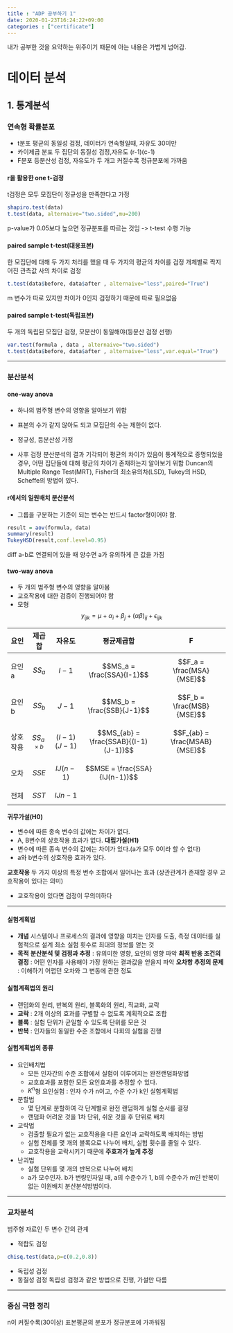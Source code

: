 ```yaml
---
title : "ADP 공부하기 1"
date: 2020-01-23T16:24:22+09:00
categories : ["certificate"]
---
```


내가 공부한 것을 요약하는 위주이기 때문에 아는 내용은 가볍게 넘어감.

# 데이터 분석
## 1. 통계분석

### 연속형 확률분포
- t분포
평균의 동일성 검정, 데이터가 연속형일때, 자유도 30미만
- 카이제곱 분포
두 집단의 동질성 검정,자유도 (r-1)(c-1)
- F분포
등분산성 검정, 자유도가 두 개고 커질수록 정규분포에 가까움

#### r을 활용한 one t-검정
t검정은 모두 모집단이 정규성을 만족한다고 가정
```r
shapiro.test(data)
t.test(data, alternaive="two.sided",mu=200)
```
p-value가 0.05보다 높으면 정규분포를 따르는 것임 -> t-test 수행 가능

#### paired sample t-test(대응표본)
한 모집단에 대해 두 가지 처리를 했을 때 두 가지의 평균의 차이를 검정
개체별로 짝지어진 관측값 사의 차이로 검정
```r
t.test(data$before, data$after , alternaive="less",paired="True")
```
m 변수가 따로 있지만 차이가 0인지 검정하기 때문에 따로 필요없음

#### paired sample t-test(독립표본)
두 개의 독립된 모집단 검정, 모분산이 동일해야(등분산 검정 선행)
```r
var.test(formula , data , alternaive="two.sided")
t.test(data$before, data$after , alternaive="less",var.equal="True")
```

---
### 분산분석

#### one-way anova
- 하나의 범주형 변수의 영향을 알아보기 위함
- 표본의 수가 같지 않아도 되고 모집단의 수는 제한이 없다.
- 정규성, 등분산성 가정

- 사후 검정
분산분석의 결과 기각되어 평균의 차이가 있음이 통계적으로 증명되었을 경우, 어떤 집단들에 대해 평균의 차이가 존재하는지 알아보기 위함
Duncan의 Multiple Range Test(MRT), Fisher의 최소유의차(LSD), Tukey의 HSD, Scheffe의 방법이 있다.

#### r에서의 일원배치 분산분석
 - 그룹을 구분하는 기준이 되는 변수는 반드시 factor형이어야 함.
```r
result = aov(formula, data)
summary(result)
TukeyHSD(result,conf.level=0.95)
```
diff a-b로 연결되어 있을 때 양수면 a가 유의하게 큰 값을 가짐

#### two-way anova
- 두 개의 범주형 변수의 영향을 알아봄
- 교호작용에 대한 검증이 진행되어야 함
- 모형
$$y_{ijk} = \mu + \alpha_i + \beta_j + (\alpha\beta)_{ij} +  \epsilon_{ijk}$$

| 요인 | 제곱합 | 자유도 | 평균제곱합 | F |
|-|-|-|-|-|
|요인a|$$SS_a$$|$$I-1$$|$$MS_a = \frac{SSA}{I-1}$$|$$F_a = \frac{MSA}{MSE}$$|
|요인b|$$SS_b$$|$$J-1$$|$$MS_b = \frac{SSB}{J-1}$$|$$F_b = \frac{MSB}{MSE}$$|
|상호 작용|$$SS_{a \times b}$$|$$(I-1)(J-1)$$|$$MS_{ab} = \frac{SSAB}{(I-1)(J-1)}$$|$$F_{ab} = \frac{MSAB}{MSE}$$|
|오차|$$SSE$$|$$IJ(n-1)$$|$$MSE = \frac{SSA}{IJ(n-1)}$$||
|전체|$$SST$$|$$IJn-1$$|||

**귀무가설(H0)**
- 변수에 따른 종속 변수의 값에는 차이가 없다.
- A, B변수의 상호작용 효과가 없다.
**대립가설(H1)**
- 변수에 따른 종속 변수의 값에는 차이가 있다.(a가 모두 0이라 할 수 없다)
- a와 b변수의 상호작용 효과가 있다.

**교호작용**
두 가지 이상의 특정 변수 조합에서 일어나는 효과
(상관관계가 존재할 경우 교호작용이 있다는 의미)
- 교호작용이 있다면 검정이 무의미하다

___
#### 실험계획법
 - **개념**
 시스템이나 프로세스의 결과에 영향을 미치는 인자를 도출, 측정 데이터를 실험적으로 설계
최소 실험 횟수로 최대의 정보를 얻는 것
- **목적**
**분산분석 및 검정과 추정** : 유의미한 영향, 요인의 영향 파악
**최적 반응 조건의 결정** : 어떤 인자를 사용해야 가장 원하는 결과값을 얻을지 파악
**오차항 추정의 문제** : 이해하기 어렵던 오차와 그 변동에 관한 정도 

#### 실험계획법의 원리
- 랜덤화의 원리, 반복의 원리, 블록화의 원리, 직교화, 교락
- **교락** : 2개 이상의 효과를 구별할 수 없도록 계획적으로 조합
- **블록** : 실험 단위가 균일할 수 있도록 단위를 모은 것
- **반복** : 인자들의 동일한 수준 조합에서 다회의 실험을 진행

#### 실험계획법의 종류
- 요인배치법
    - 모든 인자간의 수준 조합에서 실험이 이루어지는 완전랜덤화방법
    - 교호효과를 포함한 모든 요인효과를 추정할 수 있다.
    - $K^n$형 요인실험 : 인자 수가 n이고, 수준 수가 k인 실험계획법
- 분할법
    - 몇 단계로 분할하여 각 단계별로 완전 랜덤하게 실험 순서를 결정
    - 랜덤화 어려운 것을 1차 단위, 쉬운 것을 후 단위로 배치
- 교락법
    - 검출할 필요가 없는 교호작용을 다른 요인과 교락하도록 배치하는 방법
    - 실험 전체를 몇 개의 블록으로 나누어 배치, 실험 횟수를 줄일 수 있다.
    - 교호작용을 교락시키기 때문에 **주효과가 높게 추정**
- 난괴법
    - 실험 단위를 몇 개의 반복으로 나누어 배치
    - a가 모수인자. b가 변량인자일 때, a의 수준수가 1, b의 수준수가 m인 반복이 없는 이원배치 분산분석방법이다.

---
### 교차분석
범주형 자료인 두 변수 간의 관계
- 적합도 검정
```r
chisq.test(data,p=c(0.2,0.8))
```

- 독립성 검정
- 동질성 검정
독립성 검정과 같은 방법으로 진행, 가설만 다름

___
### 중심 극한 정리
n이 커질수록(30이상) 표본평균의 분포가 정규분포에 가까워짐


